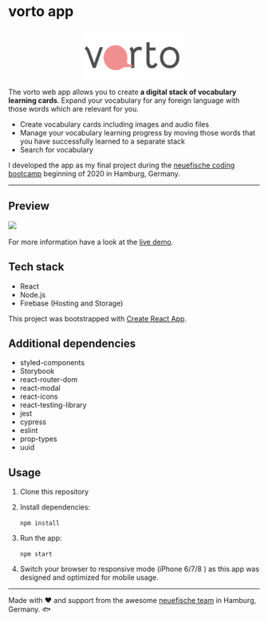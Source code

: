 # vorto app

<div align="center">
<img src="public/images/vorto_logo.png"  width="200" height="100">
</div>

The vorto web app allows you to create **a digital stack of vocabulary learning cards**. Expand your vocabulary for any foreign language with those words which are relevant for you.

- Create vocabulary cards including images and audio files
- Manage your vocabulary learning progress by moving those words that you have successfully learned to a separate stack
- Search for vocabulary

I developed the app as my final project during the [neuefische coding bootcamp](https://www.neuefische.de/) beginning of 2020 in Hamburg, Germany.

---

## Preview

<img src="https://firebasestorage.googleapis.com/v0/b/neuefische-vorto.appspot.com/o/vorto_preview.png?alt=media&token=725e2239-e065-4222-8bfc-9da1d55e1de9">

For more information have a look at the [live demo](https://neuefische-vorto.web.app/).

## Tech stack

- React
- Node.js
- Firebase (Hosting and Storage)

This project was bootstrapped with [Create React App](https://github.com/facebook/create-react-app).

## Additional dependencies

- styled-components
- Storybook
- react-router-dom
- react-modal
- react-icons
- react-testing-library
- jest
- cypress
- eslint
- prop-types
- uuid

## Usage

1. Clone this repository

2. Install dependencies:

   `npm install`

3. Run the app:

   `npm start`

4. Switch your browser to responsive mode (iPhone 6/7/8 ) as this app was designed and optimized for mobile usage.

---

️Made with ❤️ and support from the awesome [neuefische team](https://www.neuefische.de/) in Hamburg, Germany. &#128031;
